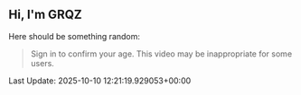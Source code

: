 ## Hi, I'm GRQZ
Here should be something random:  
> Sign in to confirm your age. This video may be inappropriate for some users.


Last Update: 2025-10-10 12:21:19.929053+00:00
